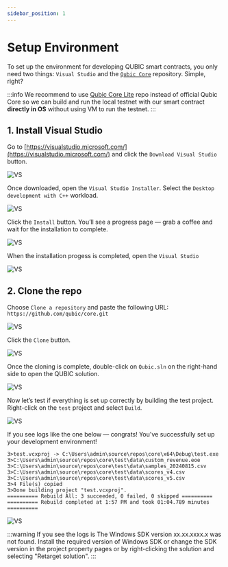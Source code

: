 ```yaml
---
sidebar_position: 1
---
```


# Setup Environment

To set up the environment for developing QUBIC smart contracts, you only need two things: `Visual Studio` and the [`Qubic Core`](https://github.com/qubic/core) repository. Simple, right?

:::info
We recommend to use [Qubic Core Lite](/resources/qubic-lite-core) repo instead of official Qubic Core so we can build and run the local testnet with our smart contract **directly in OS** without using VM to run the testnet.
:::

## 1. Install Visual Studio

Go to [https://visualstudio.microsoft.com/](https://visualstudio.microsoft.com/) and click the `Download Visual Studio` button.

![VS](/img/install_vs1.png)

Once downloaded, open the `Visual Studio Installer`. Select the `Desktop development with C++` workload.

![VS](/img/install_vs3.png)

Click the `Install` button. You’ll see a progress page — grab a coffee and wait for the installation to complete.

![VS](/img/install_vs4.png)

When the installation progess is completed, open the `Visual Studio`

![VS](/img/install_vs5.png)

## 2. Clone the repo

Choose `Clone a repository` and paste the following URL: `https://github.com/qubic/core.git`

![VS](/img/install_vs6.png)

Click the `Clone` button.

![VS](/img/install_vs7.png)

Once the cloning is complete, double-click on `Qubic.sln` on the right-hand side to open the QUBIC solution.

![VS](/img/install_vs11.png)

Now let’s test if everything is set up correctly by building the test project.  
Right-click on the `test` project and select `Build`.

![VS](/img/install_vs8.png)

If you see logs like the one below — congrats! You've successfully set up your development environment!

```
3>test.vcxproj -> C:\Users\admin\source\repos\core\x64\Debug\test.exe
3>C:\Users\admin\source\repos\core\test\data\custom_revenue.eoe
3>C:\Users\admin\source\repos\core\test\data\samples_20240815.csv
3>C:\Users\admin\source\repos\core\test\data\scores_v4.csv
3>C:\Users\admin\source\repos\core\test\data\scores_v5.csv
3>4 File(s) copied
3>Done building project "test.vcxproj".
========== Rebuild All: 3 succeeded, 0 failed, 0 skipped ==========
========== Rebuild completed at 1:57 PM and took 01:04.789 minutes ==========
```

![VS](/img/install_vs9.png)

:::warning
If you see the logs is The Windows SDK version xx.xx.xxxx.x was not found. Install the required version of Windows SDK or change the SDK version in the project property pages or by right-clicking the solution and selecting "Retarget solution".
:::

